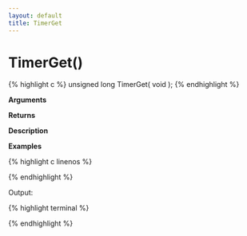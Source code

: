```yaml
---
layout: default
title: TimerGet
---
```


# TimerGet()

{% highlight c %}
unsigned long TimerGet( void );
{% endhighlight %}

**Arguments**

**Returns**

**Description**

**Examples**

{% highlight c linenos %}

{% endhighlight %}

Output:

{% highlight terminal %}

{% endhighlight %}
